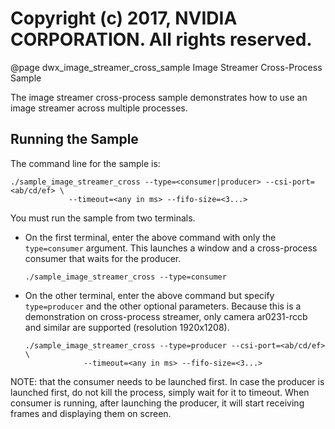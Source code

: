 # Copyright (c) 2017, NVIDIA CORPORATION.  All rights reserved.

@page dwx_image_streamer_cross_sample Image Streamer Cross-Process Sample

The image streamer cross-process sample demonstrates how to use an image
streamer across multiple processes.

## Running the Sample

The command line for the sample is:

    ./sample_image_streamer_cross --type=<consumer|producer> --csi-port=<ab/cd/ef> \
                 --timeout=<any in ms> --fifo-size=<3...>

You must run the sample from two terminals.
- On the first terminal, enter the above command with only the
  `type=consumer` argument. This launches a window and a cross-process consumer
  that waits for the producer.

      ./sample_image_streamer_cross --type=consumer

- On the other terminal, enter the above command but specify `type=producer` and the
  other optional parameters. Because this is a demonstration on cross-process
  streamer, only camera ar0231-rccb and similar are supported (resolution
  1920x1208).

      ./sample_image_streamer_cross --type=producer --csi-port=<ab/cd/ef> \
                   --timeout=<any in ms> --fifo-size=<3...>

NOTE: that the consumer needs to be launched first. In case the producer is launched first, do not kill
the process, simply wait for it to timeout. When consumer is running, after launching the 
producer, it will start receiving frames and displaying them on screen.


